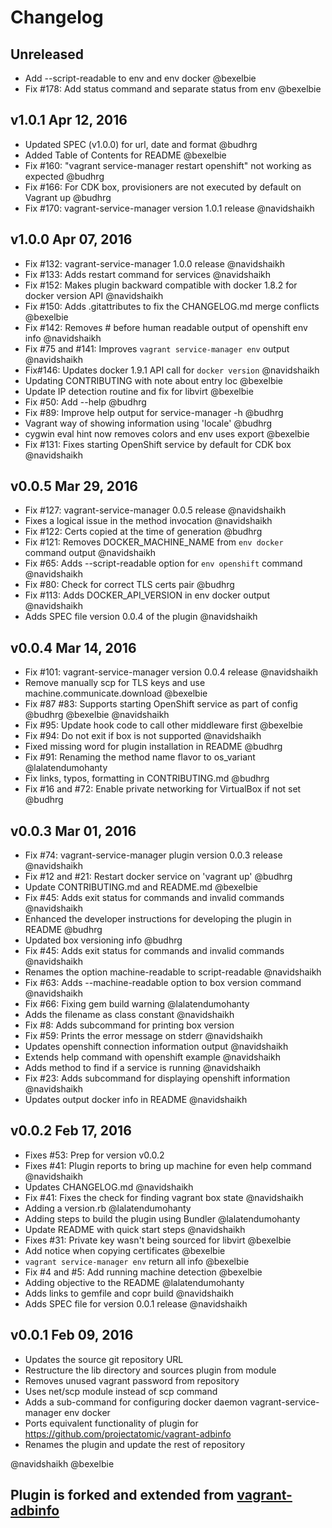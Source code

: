 # Changelog

## Unreleased
- Add --script-readable to env and env docker @bexelbie
- Fix #178: Add status command and separate status from env @bexelbie

## v1.0.1 Apr 12, 2016
- Updated SPEC (v1.0.0) for url, date and format @budhrg
- Added Table of Contents for README @bexelbie
- Fix #160: "vagrant service-manager restart openshift" not working as expected @budhrg
- Fix #166: For CDK box, provisioners are not executed by default on Vagrant up @budhrg
- Fix #170: vagrant-service-manager version 1.0.1 release @navidshaikh

## v1.0.0 Apr 07, 2016
- Fix #132: vagrant-service-manager 1.0.0 release @navidshaikh
- Fix #133: Adds restart command for services @navidshaikh
- Fix #152: Makes plugin backward compatible with docker 1.8.2 for docker version API @navidshaikh
- Fix #150: Adds .gitattributes to fix the CHANGELOG.md merge conflicts @bexelbie
- Fix #142: Removes # before human readable output of openshift env info @navidshaikh
- Fix #75 and #141: Improves `vagrant service-manager env` output @navidshaikh
- Fix#146: Updates docker 1.9.1 API call for `docker version` @navidshaikh
- Updating CONTRIBUTING with note about entry loc @bexelbie
- Update IP detection routine and fix for libvirt @bexelbie
- Fix #50: Add --help @budhrg
- Fix #89: Improve help output for service-manager -h @budhrg
- Vagrant way of showing information using 'locale' @budhrg
- cygwin eval hint now removes colors and env uses export @bexelbie
- Fix #131: Fixes starting OpenShift service by default for CDK box @navidshaikh

## v0.0.5 Mar 29, 2016
- Fix #127: vagrant-service-manager 0.0.5 release @navidshaikh
- Fixes a logical issue in the method invocation @navidshaikh
- Fix #122: Certs copied at the time of generation @budhrg
- Fix #121: Removes DOCKER_MACHINE_NAME from `env docker` command output @navidshaikh
- Fix #65: Adds --script-readable option for `env openshift` command @navidshaikh
- Fix #80: Check for correct TLS certs pair @budhrg
- Fix #113: Adds DOCKER_API_VERSION in env docker output @navidshaikh
- Adds SPEC file version 0.0.4 of the plugin @navidshaikh

## v0.0.4 Mar 14, 2016
- Fix #101: vagrant-service-manager version 0.0.4 release @navidshaikh
- Remove manually scp for TLS keys and use machine.communicate.download @bexelbie
- Fix #87 #83: Supports starting OpenShift service as part of config @budhrg @bexelbie @navidshaikh
- Fix #95: Update hook code to call other middleware first @bexelbie
- Fix #94: Do not exit if box is not supported @navidshaikh
- Fixed missing word for plugin installation in README @budhrg
- Fix #91: Renaming the method name flavor to os_variant @lalatendumohanty
- Fix links, typos, formatting in CONTRIBUTING.md @budhrg
- Fix #16 and #72: Enable private networking for VirtualBox if not set @budhrg

## v0.0.3 Mar 01, 2016
- Fix #74: vagrant-service-manager plugin version 0.0.3 release @navidshaikh
- Fix #12 and #21: Restart docker service on 'vagrant up' @budhrg
- Update CONTRIBUTING.md and README.md @bexelbie
- Fix #45: Adds exit status for commands and invalid commands @navidshaikh
- Enhanced the developer instructions for developing the plugin in README @budhrg
- Updated box versioning info @budhrg
- Fix #45: Adds exit status for commands and invalid commands @navidshaikh
- Renames the option machine-readable to script-readable @navidshaikh
- Fix #63: Adds --machine-readable option to box version command @navidshaikh
- Fix #66: Fixing gem build warning @lalatendumohanty
- Adds the filename as class constant @navidshaikh
- Fix #8: Adds subcommand for printing box version
- Fix #59: Prints the error message on stderr @navidshaikh
- Updates openshift connection information output @navidshaikh
- Extends help command with openshift example @navidshaikh
- Adds method to find if a service is running @navidshaikh
- Fix #23: Adds subcommand for displaying openshift information @navidshaikh
- Updates output docker info in README @navidshaikh

## v0.0.2 Feb 17, 2016
- Fixes #53: Prep for version v0.0.2
- Fixes #41: Plugin reports to bring up machine for even help command @navidshaikh
- Updates CHANGELOG.md @navidshaikh
- Fix #41: Fixes the check for finding vagrant box state @navidshaikh
- Adding a version.rb @lalatendumohanty
- Adding steps to build the plugin using Bundler @lalatendumohanty
- Update README with quick start steps @navidshaikh
- Fixes #31: Private key wasn't being sourced for libvirt @bexelbie
- Add notice when copying certificates @bexelbie
- `vagrant service-manager env` return all info @bexelbie
- Fix #4 and #5: Add running machine detection @bexelbie
- Adding objective to the README @lalatendumohanty
- Adds links to gemfile and copr build @navidshaikh
- Adds SPEC file for version 0.0.1 release @navidshaikh

## v0.0.1 Feb 09, 2016
- Updates the source git repository URL
- Restructure the lib directory and sources plugin from module
- Removes unused vagrant password from repository
- Uses net/scp module instead of scp command
- Adds a sub-command for configuring docker daemon vagrant-service-manager env docker
- Ports equivalent functionality of plugin for https://github.com/projectatomic/vagrant-adbinfo
- Renames the plugin and update the rest of repository

@navidshaikh @bexelbie

## Plugin is forked and extended from [vagrant-adbinfo](https://github.com/projectatomic/vagrant-adbinfo)
